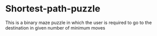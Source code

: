 # Shortest-path-puzzle
This is a binary maze puzzle in which the user is required to go to the destination in given number of minimum moves
